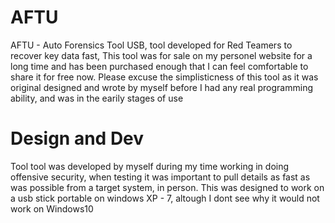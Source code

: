 # AFTU
AFTU - Auto Forensics Tool USB, tool developed for Red Teamers to recover key data fast, This tool was for sale on my personel website for a long time and has been purchased enough that I can feel comfortable to share it for free now. Please excuse the simplisticness of this tool as it was original designed and wrote by myself before I had any real programming ability, and was in the earily stages of use


# Design and Dev
Tool tool was developed by myself during my time working in doing offensive security, when testing it was important to pull details as fast as was possible from a target system, in person. This was designed to work on a usb stick portable on windows XP - 7, altough I dont see why it would not work on Windows10 

